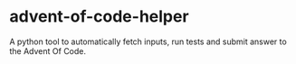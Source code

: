 # advent-of-code-helper
A python tool to automatically fetch inputs, run tests and submit answer to the Advent Of Code.
